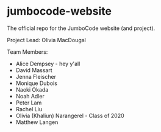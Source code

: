 # jumbocode-website

The official repo for the JumboCode website (and project). 

Project Lead: Olivia MacDougal

Team Members: 
* Alice Dempsey - hey y'all
* David Massart
* Jenna Fleischer
* Monique Dubois
* Naoki Okada
* Noah Adler
* Peter Lam
* Rachel Liu
* Olivia (Khaliun) Narangerel - Class of 2020
* Matthew Langen